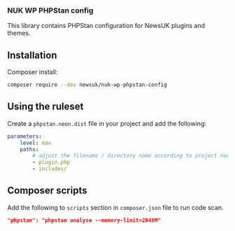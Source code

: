 ### NUK WP PHPStan config

This library contains PHPStan configuration for NewsUK plugins and themes.

## Installation

Composer install:

```bash
composer require --dev newsuk/nuk-wp-phpstan-config
```

## Using the ruleset
Create a `phpstan.neon.dist` file in your project and add the following:

```yml
parameters:
    level: max
    paths:
        # adjust the filename / directory name according to project needs.
        - plugin.php
        - includes/
```


## Composer scripts
Add the following to `scripts` section in `composer.json` file to run code scan.

```json
"phpstan": "phpstan analyse --memory-limit=2048M"
```